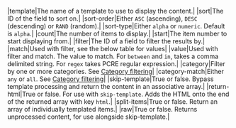 |template|The name of a template to use to display the content.|
|sort|The ID of the field to sort on.|
|sort-order|Either `ASC` (ascending), `DESC` (descending) or `RAND` (random).|
|sort-type|Either `alpha` or `numeric`. Default is `alpha`.|
|count|The number of items to display.|
|start|The item number to start displaying from.|
|filter|The ID of a field to filter the results by.|
|match|Used with filter, see the below table for values|
|value|Used with filter and match. The value to match. For `between` and `in`, takes a comma delimited string. For `regex` takes PCRE regular expression.|
|category|Filter by one or more categories. See [Category filtering](/docs/categories/filtering/)|
|category-match|Either `any` or `all`. See [Category filtering](/docs/categories/filtering/)|
|skip-template|True or false. Bypass template processing and return the content in an associative array.|
|return-html|True or false. For use with `skip-template`. Adds the HTML onto the end of the returned array with key `html`.|
|split-items|True or false. Return an array of individually templated items.|
|raw|True or false. Returns unprocessed content, for use alongside skip-template.|
